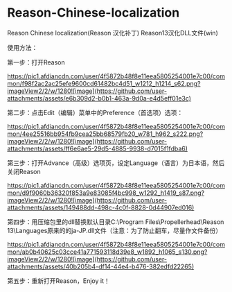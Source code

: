 # Reason-Chinese-localization
Reason Chinese localization(Reason 汉化补丁)
Reason13汉化DLL文件(win)

使用方法：

第一步：打开Reason

https://pic1.afdiancdn.com/user/4f5872b48f8e11eea5805254001e7c00/common/f98f2ac2ac25efe9600cd61482bc4d51_w1212_h1214_s62.png?imageView2/2/w/1280![image](https://github.com/user-attachments/assets/e6b309d2-b0b1-463a-9d0a-e4d5eff01e3c)

第二步：点击Edit（编辑）菜单中的Preference（首选项）选项：

https://pic1.afdiancdn.com/user/4f5872b48f8e11eea5805254001e7c00/common/4ee25516bb954fb9cea25bb68579fb20_w781_h962_s222.png?imageView2/2/w/1280![image](https://github.com/user-attachments/assets/ff6e6ae5-29d5-4885-9938-d7015f1fdba6)


第三步：打开Advance（高级）选项页，设定Language（语言）为日本语，然后关闭Reason

https://pic1.afdiancdn.com/user/4f5872b48f8e11eea5805254001e7c00/common/d9f9060b36320f853a9e83085f4bc998_w1292_h1419_s87.png?imageView2/2/w/1280![image](https://github.com/user-attachments/assets/149488dd-498c-4c0f-8828-0d44907ed016)


第四步：用压缩包里的dll替换默认目录C:\Program Files\Propellerhead\Reason 13\Languages原来的的ja-JP.dll文件（注意：为了防止翻车，尽量作文件备份）

https://pic1.afdiancdn.com/user/4f5872b48f8e11eea5805254001e7c00/common/ab0b40625c03cce41a771593118d39e8_w1892_h1065_s130.png?imageView2/2/w/1280![image](https://github.com/user-attachments/assets/40b205b4-df14-44e4-b476-382edfd22265)


第五步：重新打开Reason，Enjoy it！
